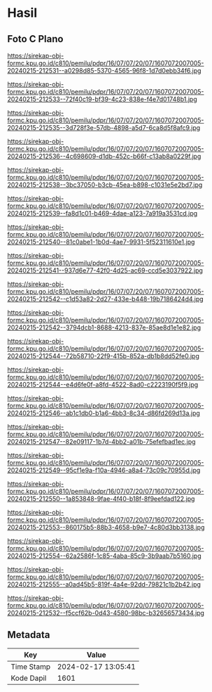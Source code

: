 # Hasil

## Foto C Plano

https://sirekap-obj-formc.kpu.go.id/c810/pemilu/pdpr/16/07/07/20/07/1607072007005-20240215-212531--a0298d85-5370-4565-96f8-1d7d0ebb34f6.jpg

https://sirekap-obj-formc.kpu.go.id/c810/pemilu/pdpr/16/07/07/20/07/1607072007005-20240215-212533--72f40c19-bf39-4c23-838e-f4e7d01748b1.jpg

https://sirekap-obj-formc.kpu.go.id/c810/pemilu/pdpr/16/07/07/20/07/1607072007005-20240215-212535--3d728f3e-57db-4898-a5d7-6ca8d5f8afc9.jpg

https://sirekap-obj-formc.kpu.go.id/c810/pemilu/pdpr/16/07/07/20/07/1607072007005-20240215-212536--4c698609-d1db-452c-b66f-c13ab8a0229f.jpg

https://sirekap-obj-formc.kpu.go.id/c810/pemilu/pdpr/16/07/07/20/07/1607072007005-20240215-212538--3bc37050-b3cb-45ea-b898-c1031e5e2bd7.jpg

https://sirekap-obj-formc.kpu.go.id/c810/pemilu/pdpr/16/07/07/20/07/1607072007005-20240215-212539--fa8d1c01-b469-4dae-a123-7a919a3531cd.jpg

https://sirekap-obj-formc.kpu.go.id/c810/pemilu/pdpr/16/07/07/20/07/1607072007005-20240215-212540--81c0abe1-1b0d-4ae7-9931-5f52311610e1.jpg

https://sirekap-obj-formc.kpu.go.id/c810/pemilu/pdpr/16/07/07/20/07/1607072007005-20240215-212541--937d6e77-42f0-4d25-ac69-ccd5e3037922.jpg

https://sirekap-obj-formc.kpu.go.id/c810/pemilu/pdpr/16/07/07/20/07/1607072007005-20240215-212542--c1d53a82-2d27-433e-b448-19b7186424d4.jpg

https://sirekap-obj-formc.kpu.go.id/c810/pemilu/pdpr/16/07/07/20/07/1607072007005-20240215-212542--3794dcb1-8688-4213-837e-85ae8d1e1e82.jpg

https://sirekap-obj-formc.kpu.go.id/c810/pemilu/pdpr/16/07/07/20/07/1607072007005-20240215-212544--72b58710-22f9-415b-852a-db1b8dd52fe0.jpg

https://sirekap-obj-formc.kpu.go.id/c810/pemilu/pdpr/16/07/07/20/07/1607072007005-20240215-212544--e4d6fe0f-a8fd-4522-8ad0-c2223190f5f9.jpg

https://sirekap-obj-formc.kpu.go.id/c810/pemilu/pdpr/16/07/07/20/07/1607072007005-20240215-212546--ab1c1db0-b1a6-4bb3-8c34-d86fd269d13a.jpg

https://sirekap-obj-formc.kpu.go.id/c810/pemilu/pdpr/16/07/07/20/07/1607072007005-20240215-212547--82e09117-1b7d-4bb2-a01b-75efefbad1ec.jpg

https://sirekap-obj-formc.kpu.go.id/c810/pemilu/pdpr/16/07/07/20/07/1607072007005-20240215-212549--95cf1e9a-f10a-4946-a8a4-73c09c70955d.jpg

https://sirekap-obj-formc.kpu.go.id/c810/pemilu/pdpr/16/07/07/20/07/1607072007005-20240215-212550--1a853848-9fae-4f40-b18f-8f9eefdad122.jpg

https://sirekap-obj-formc.kpu.go.id/c810/pemilu/pdpr/16/07/07/20/07/1607072007005-20240215-212553--860175b5-88b3-4658-b9e7-4c80d3bb3138.jpg

https://sirekap-obj-formc.kpu.go.id/c810/pemilu/pdpr/16/07/07/20/07/1607072007005-20240215-212554--62a2586f-1c85-4aba-85c9-3b9aab7b5160.jpg

https://sirekap-obj-formc.kpu.go.id/c810/pemilu/pdpr/16/07/07/20/07/1607072007005-20240215-212555--a0ad45b5-819f-4a4e-92dd-79821c1b2b42.jpg

https://sirekap-obj-formc.kpu.go.id/c810/pemilu/pdpr/16/07/07/20/07/1607072007005-20240215-212532--f5ccf62b-0d43-4580-98bc-b32656573434.jpg


## Metadata

| Key        | Value               |
| ---------- | ------------------- |
| Time Stamp | 2024-02-17 13:05:41 |
| Kode Dapil | 1601                |




